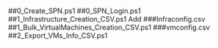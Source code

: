 #
##0_Create_SPN.ps1
##0_SPN_Login.ps1
##1_Infrastructure_Creation_CSV.ps1	Add
###Infraconfig.csv
##1_Bulk_VirtualMachines_Creation_CSV.ps1
###vmconfig.csv
##2_Export_VMs_Info_CSV.ps1
